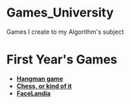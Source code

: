 # Games_University
Games I create to my Algorithm's subject

# First Year's Games
- [**Hangman game**](https://github.com/3Strela/Games_University/tree/main/What_did_I_do/README.md)
- [**Chess, or kind of it**](https://github.com/3Strela/Games_University/tree/main/Kind_of_Chess/README.md)
- [**FaceLandia**](https://github.com/3Strela/Games_University/tree/main/FaceLandia/What_is_this/README.md)